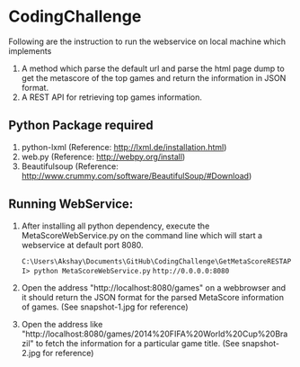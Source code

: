 CodingChallenge
===============
Following are the instruction to run the webservice on local machine which implements

 1. A method which parse the default url and parse the html page dump to get the metascore of the top games and return the information in JSON format.
 2. A REST API for retrieving top games information.

Python Package required
------------------------
 1. python-lxml (Reference: http://lxml.de/installation.html)
 2. web.py (Reference: http://webpy.org/install)
 3. Beautifulsoup (Reference: http://www.crummy.com/software/BeautifulSoup/#Download)
 
Running WebService:
-------------------
 
 1. After installing all python dependency, execute the MetaScoreWebService.py on the command line which will start a webservice at default port 8080. 
	
	`C:\Users\Akshay\Documents\GitHub\CodingChallenge\GetMetaScoreRESTAPI> python MetaScoreWebService.py`
	`http://0.0.0.0:8080`
		
 2. Open the address "http://localhost:8080/games" on a webbrowser and it should return the JSON format for the parsed MetaScore information of games.
	(See snapshot-1.jpg for reference)
 
 3. Open the address like "http://localhost:8080/games/2014%20FIFA%20World%20Cup%20Brazil" to fetch the information for a particular game title.
	(See snapshot-2.jpg for reference)
